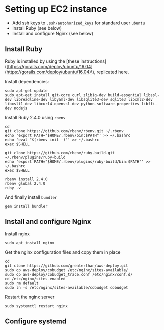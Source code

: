 # Setting up EC2 instance

* Add ssh keys to `.ssh/autohorized_keys` for standard user `ubuntu`
* Install Ruby \(see below\)
* Install and configure Nginx \(see below\)

## Install Ruby

Ruby is installed by using the \[these instructions\]\([https://gorails.com/deploy/ubuntu/16.04](https://gorails.com/deploy/ubuntu/16.04)\), replicated here.

Install dependencies:

```
sudo apt-get update
sudo apt-get install git-core curl zlib1g-dev build-essential libssl-dev libreadline-dev libyaml-dev libsqlite3-dev sqlite3 libxml2-dev libxslt1-dev libcurl4-openssl-dev python-software-properties libffi-dev nodejs
```

Install Ruby 2.4.0 using `rbenv`

```
cd
git clone https://github.com/rbenv/rbenv.git ~/.rbenv
echo 'export PATH="$HOME/.rbenv/bin:$PATH"' >> ~/.bashrc
echo 'eval "$(rbenv init -)"' >> ~/.bashrc
exec $SHELL

git clone https://github.com/rbenv/ruby-build.git ~/.rbenv/plugins/ruby-build
echo 'export PATH="$HOME/.rbenv/plugins/ruby-build/bin:$PATH"' >> ~/.bashrc
exec $SHELL

rbenv install 2.4.0
rbenv global 2.4.0
ruby -v
```

And finally install `bundler`

```
gem install bundler
```

## Install and configure Nginx

Install nginx

```
sudo apt install nginx
```

Get the nginx configuration files and copy them in place

```
cd
git clone https://github.com/greaterthan/aws-deploy.git
sudo cp aws-deploy/cobudget /etc/nginx/sites-available/
sudo cp aws-deploy/cobudget_trace.conf /etc/nginx/conf.d/
cd /etc/nginx/sites-enabled
sudo rm default
sudo ln -s /etc/nginx/sites-available/cobudget cobudget
```

Restart the nginx server

```
sudo systemctl restart nginx
```

## Configure systemd



